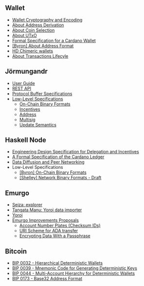 Wallet
------

- [Wallet Cryptography and Encoding](https://github.com/input-output-hk/chain-wallet-libs/blob/master/doc/CRYPTO.md)
- [About Address Derivation](https://github.com/input-output-hk/cardano-wallet/wiki/About-Address-Derivation)
- [About Coin Selection](https://github.com/input-output-hk/cardano-wallet/wiki/About-Coin-Selection)
- [About UTxO](https://github.com/input-output-hk/cardano-wallet/wiki/About-UTxO)
- [Formal Specification for a Cardano Wallet](https://github.com/input-output-hk/cardano-wallet/blob/master/specifications/wallet/formal-specification-for-a-cardano-wallet.pdf)
- [[Byron] About Address Format](https://github.com/input-output-hk/cardano-wallet/wiki/About-Address-Format---Byron)
- [HD Chimeric wallets](https://github.com/input-output-hk/implementation-decisions/blob/e2d1bed5e617f0907bc5e12cf1c3f3302a4a7c42/text/1852-hd-chimeric.md)
- [About Transactions Lifecyle](https://github.com/input-output-hk/cardano-wallet/wiki/About-Transactions-Lifecycle)

Jörmungandr
------

- [User Guide](https://input-output-hk.github.io/jormungandr/)
- [REST API](https://redocly.github.io/redoc/?url=https://raw.githubusercontent.com/input-output-hk/jormungandr/master/doc/openapi.yaml)
- [Protocol Buffer Specifications](https://github.com/input-output-hk/chain-libs/blob/master/network-grpc/proto/node.proto)
- [Low-Level Specifications](https://github.com/input-output-hk/chain-libs/blob/master/chain-impl-mockchain/doc)
  - [On-Chain Binary Formats](https://github.com/input-output-hk/chain-libs/blob/master/chain-impl-mockchain/doc/format.abnf)
  - [Incentives](https://github.com/input-output-hk/chain-libs/blob/master/chain-impl-mockchain/doc/incentives.md)
  - [Address](https://github.com/input-output-hk/chain-libs/blob/master/chain-impl-mockchain/doc/address.md)
  - [Multisig](https://github.com/input-output-hk/chain-libs/blob/master/chain-impl-mockchain/doc/multisig.md)
  - [Update Semantics](https://github.com/input-output-hk/chain-libs/blob/master/chain-impl-mockchain/doc/update.md)

Haskell Node
------

- [Engineering Design Specification for Delegation and Incentives](https://hydra.iohk.io/build/902246/download/1/delegation_design_spec.pdf) 
- [A Formal Specification of the Cardano Ledger](https://hydra.iohk.io/build/1224753/download/1/ledger-spec.pdf)
- [Data Diffusion and Peer Networking](https://hydra.iohk.io/build/1070091/download/1/network.pdf)
- Low-Level Specifications
  - [[Byron] On-Chain Binary Formats](https://github.com/input-output-hk/cardano-sl/blob/master/docs/on-the-wire/current-spec.cddl)
  - [[Shelley] Network Binary Formats - Draft](https://github.com/input-output-hk/ouroboros-network/blob/master/ouroboros-network/test/messages.cddl)

Emurgo
------

- [Seiza: explorer](https://www.seiza.com/)
- [Tangata Manu: Yoroi data importer](https://github.com/Emurgo/tangata-manu)
- [Yoroi](https://github.com/Emurgo/yoroi-frontend)
- [Emurgo Improvements Proposals](https://github.com/Emurgo/EmIPs/tree/master/specs)
  - [Account Number Plates (Checksum IDs)](https://github.com/Emurgo/EmIPs/blob/master/specs/emip-001.md)
  - [URI Scheme for ADA transfer](https://github.com/Emurgo/EmIPs/blob/master/specs/emip-002.md)
  - [Encrypting Data With a Passphrase](https://github.com/Emurgo/EmIPs/blob/master/specs/emip-003.md)

Bitcoin
------

- [BIP 0032 - Hierarchical Deterministic Wallets](https://github.com/bitcoin/bips/blob/master/bip-0032.mediawiki)
- [BIP 0039 - Mnemonic Code for Generating Deterministic Keys](https://github.com/bitcoin/bips/blob/master/bip-0039.mediawiki)
- [BIP 0044 - Multi-Account Hierarchy for Deterministic Wallets](https://github.com/bitcoin/bips/blob/master/bip-0044.mediawiki)
- [BIP 0173 - Base32 Address Format](https://github.com/bitcoin/bips/blob/master/bip-0173.mediawiki)